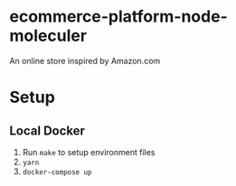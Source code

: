 # ecommerce-platform-node-moleculer
An online store inspired by Amazon.com

# Setup

## Local Docker
1. Run `make` to setup environment files
1. `yarn`
1. `docker-compose up`